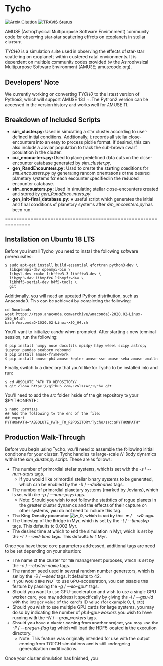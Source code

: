 # Tycho
[![Arxiv Citation](http://img.shields.io/badge/arXiv-2002.12375-green.svg?style=flat)](https://arxiv.org/abs/2002.12375)
[![TRAVIS Status](https://travis-ci.org/JPGlaser/Tycho.svg?branch=Py3_version)](https://travis-ci.org/github/JPGlaser/Tycho)

AMUSE (Astrophysical Multipurpose Software Environment) community code for observing star-star scattering effects on exoplanets in stellar clusters.

*TYCHO* is a simulation suite used in observing the effects of star-star scattering on exoplanets within clustered natal environments. It is dependent on multiple community codes provided by the Astrophysical Multipurpose Software Environment (AMUSE; amusecode.org).

## Developers' Note
We currently working on converting *TYCHO* to the latest version of Python3, which will support AMUSE 13.1 +. The Python2 version can be accessed in the version history and works well for AMUSE 11.

## Breakdown of Included Scripts
- **sim_cluster.py:** Used in simulating a star cluster according to user-defined initial conditions. Additionally, it records all stellar close-encounters into an easy to process pickle format. If desired, this can also include a Jovian population to track the sub-brown dwarf population in the cluster.
- **cut_encounters.py:** Used to place predefined data cuts on the close-encounter database generated by *sim_cluster.py*.
- **gen_RandEncounters.py:** Used to create the starting conditions for *sim_encounters.py* by generating random orientations of the desired planetary systems for each encounter specified in the reduced encounter database.
- **sim_encounters.py:** Used in simulating stellar close-encounters created and stored by *gen_RandEncounters.py*.
- **gen_init-final_database.py:** A useful script which generates the initial and final conditions of planetary systems after *sim_encounters.py* has been run.

===============================================================
## Installation on Ubuntu 18 LTS

Before you install Tycho, you need to install the following software prerequisites:
```
$ sudo apt-get install build-essential gfortran python3-dev \
  libopenmpi-dev openmpi-bin \
  libgsl-dev cmake libfftw3-3 libfftw3-dev \
  libgmp3-dev libmpfr6 libmpfr-dev \
  libhdf5-serial-dev hdf5-tools \
  git
```
Additionally, you will need an updated Python distribution, such as Anaconda3. This can be achieved by completing the following:
```
cd Downloads
wget https://repo.anaconda.com/archive/Anaconda3-2020.02-Linux-x86_64.sh
bash Anaconda3-2020.02-Linux-x86_64.sh
```
You'll want to initialize *conda* when prompted. After starting a new terminal session, run the following:
```
$ pip install numpy nose docutils mpi4py h5py wheel scipy astropy jupyter pandas seaborn rebound
$ pip install amuse-framework
$ pip install amuse-ph4 amuse-kepler amuse-sse amuse-seba amuse-smalln
```
Finally, switch to a directory that you'd like for Tycho to be installed into and run:
```
$ cd ABSOLUTE_PATH_TO_REPOSITORY/
$ git clone https://github.com/JPGlaser/Tycho.git
```
You'll need to add the *src* folder inside of the git repository to your $PYTHONPATH:
```
$ nano .profile
## Add the following to the end of the file:
## export PYTHONPATH="ABSOLUTE_PATH_TO_REPOSITORY/Tycho/src:$PYTHONPATH"
```

## Production Walk-Through
Before you begin using Tycho, you'll need to assemble the following initial conditions for your cluster. Tycho handles its large-scale *N*-Body dynamics within the *sim_cluster.py* script. These are as follows:
* The number of primordial stellar systems, which is set with the *-s* / *--num-stars* tags.
    * If you would like primordial stellar binary systems to be generated, which can be enabled by the *-b* / *--doBinaries* tags.
* The number of primordial planetary systems (marked by Jovians), which is set with the *-p* / *--num-psys* tags.
    * Note: Should you wish to not follow the statistics of rogue planets in the greater cluster dynamics and the effects of their capture on other systems, you do not need to include this tag.
* The King Density parameter ![w_0](https://render.githubusercontent.com/render/math?math=w_0), which is set by the *-w* / *--w0* tags.
* The timestep of the Bridge in Myr, which is set by the *-t* / *--timestep* tags. This defaults to 0.002 Myr.
* The desired time at which to end the simulation in Myr, which is set by the *-T* / *--end-time* tags. This defaults to 1 Myr.

Once you have these core parameters addressed, additional tags are need to be set depending on your situation:
* The name of the cluster for file management purposes, which is set by the *-c* / *--cluster-name* tags.
* The random seed used in several random number generators, which is set by the *-S* / *--seed* tags. It defaults to 42.
* If you would like **NOT** to use GPU-acceleration, you can disable this feature by passing the *-g* / *--no-gpu** tags.
* Should you want to use GPU-acceleration and wish to use a single GPU worker card, you may address it specifically by giving the *-i* / *--gpu-id* with the integer value of the card's ID value (for example 0, 1, etc).
* Should you wish to use multiple GPU cards for large systems, you may do so by indicating the number of *ph4-gpu-workers* you wish to have running with the *-N* / *--grav_workers* tags.
* Should you have a cluster coming from another project, you may use the *-P* / *--pregen-flag* tag which will load the HDF5 located in the execution directory.
    * Note: This feature was originally intended for use with the output coming from TORCH simulations and is still undergoing generalization modifications.


Once your cluster simulation has finished, you 
